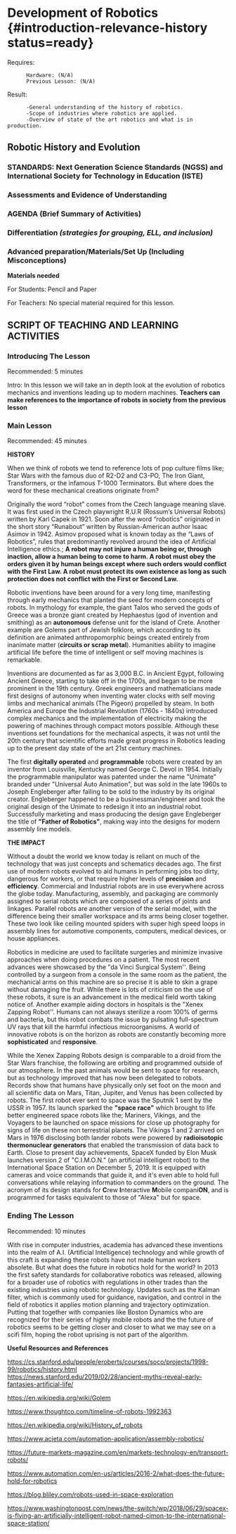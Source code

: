 # Development of Robotics {#introduction-relevance-history status=ready}

<div class='requirements' markdown='1'>

Requires:

          Hardware: (N/A)
          Previous Lesson: (N/A)

Result:

          -General understanding of the history of robotics.
          -Scope of industries where robotics are applied.
          -Overview of state of the art robotics and what is in production.
         
</div>

## Robotic History and Evolution


### STANDARDS: Next Generation Science Standards (NGSS) and International Society for Technology in Education (ISTE)


### Assessments and Evidence of Understanding


### AGENDA (Brief Summary of Activities)


### Differentiation _(strategies for grouping, ELL, and inclusion)_


### Advanced preparation/Materials/Set Up (Including Misconceptions)

**Materials needed**

For Students: Pencil and Paper

For Teachers: No special material required for this lesson.


## SCRIPT OF TEACHING AND LEARNING ACTIVITIES


### Introducing The Lesson

Recommended:  5 minutes

Intro: In this lesson we will take an in depth look at the evolution of robotics mechanics and inventions leading up to modern machines.
        **Teachers can make references to the importance of robots in society from the previous lesson**

### Main Lesson

Recommended: 45 minutes

**HISTORY**

When we think of robots we tend to reference lots of pop culture films like; Star Wars with the famous duo of R2-D2 and C3-PO, The Iron Giant, Transformers, or the infamous T-1000 Terminators. But where does the word for these mechanical creations originate from?

Originally the word “robot” comes from the Czech language meaning slave. It was first used in the Czech playwright R.U.R (Rossum’s Universal Robots) written by Karl Capek in 1921. Soon after the word “robotics” originated in the short story “Runabout” written by Russian-American author Isaac Asimov in 1942. Asimov proposed what is known today as the “Laws of Robotics”, rules that predominantly revolved around the idea of Artificial Intelligence ethics.; **A robot may not injure a human being or, through inaction, allow a human being to come to harm. A robot must obey the orders given it by human beings except where such orders would conflict with the First Law. A robot must protect its own existence as long as such protection does not conflict with the First or Second Law.**

Robotic inventions have been around for a very long time, manifesting through early mechanics that planted the seed for modern concepts of robots. In mythology for example, the giant Talos who served the gods of Greece was a bronze giant created by Hephaestus (god of invention and smithing) as an **autonomous** defense unit for the island of Crete. Another example are Golems part of Jewish folklore, which according to its definition are animated anthropomorphic beings created entirely from inanimate matter (**circuits or scrap metal**). Humanities ability to imagine artificial life before the time of intelligent or self moving machines is remarkable.

Inventions are documented as far as 3,000 B.C. in Ancient Egypt, following Ancient Greece, starting to take off in the 1700s, and began to be more prominent in the 19th century. Greek engineers and mathematicians made first designs of autonomy when inventing water clocks with self moving limbs and mechanical animals (The Pigeon) propelled by steam. In both America and Europe the Industrial Revolution (1760s - 1840s) introduced complex mechanics and the implementation of electricity making the powering of machines through compact motors possible. Although these inventions set foundations for the mechanical aspects, it was not until the 20th century that scientific efforts made great progress in Robotics leading up to the present day state of the art 21st century machines.

The first **digitally operated** and **programmable** robots were created by an inventor from Louisville, Kentucky named George C. Devol in 1954. Initially the programmable manipulator was patented under the name "Unimate" branded under "Universal Auto Animation", but was sold in the late 1960s to Joseph Engleberger after failing to be sold to the industry by its original creator. Engleberger happened to be a businessman/engineer and took the original design of the Unimate to redesign it into an industrial robot. Successfully marketing and mass producing the design gave Engleberger the title of **"Father of Robotics"**, making way into the designs for modern assembly line models.

**THE IMPACT**

Without a doubt the world we know today is reliant on much of the technology that was just concepts and schematics decades ago. The first use of modern robots evolved to aid humans in performing jobs too dirty, dangerous for workers, or that require higher levels of **precision** and **efficiency**. Commercial and Industrial robots are in use everywhere across the globe today. Manufacturing, assembly, and packaging are commonly assigned to serial robots which are composed of a series of joints and linkages. Parallel robots are another version of the serial model, with the difference being their smaller workspace and its arms being closer together. These two look like ceiling mounted spiders with super high speed loops in assembly lines for automotive components, computers, medical devices, or house appliances.

Robotics in medicine are used to facilitate surgeries and minimize invasive approaches when doing procedures on a patient. The most recent advances were showcased by the "da Vinci Surgical System''. Being controlled by a surgeon from a console in the same room as the patient, the mechanical arms on this machine are so precise it is able to skin a grape without damaging the fruit. While there is lots of criticism on the use of these robots, it sure is an advancement in the medical field worth taking notice of. Another example aiding doctors in hospitals is the "Xenex Zapping Robot''. Humans can not always sterilize a room 100% of germs and bacteria, but this robot combats the issue by pulsating full-spectrum UV rays that kill the harmful infectious microorganisms. A world of innovative robots is on the horizon as robots are constantly becoming more **sophisticated** and **responsive**.

While the Xenex Zapping Robots design is comparable to a droid from the Star Wars franchise, the following are orbiting and programmed outside of our atmosphere. In the past animals would be sent to space for research, but as technology improved that has now been delegated to robots. Records show that humans have physically only set foot on the moon and all scientific data on Mars, Titan, Jupiter, and Venus has been collected by robots. The first robot ever sent to space was the Sputnik 1 sent by the USSR in 1957. Its launch sparked the **"space race"**  which brought to life better engineered space robots like the; Mariners, Vikings, and the Voyagers to be launched on space missions for close up photography for signs of life on these non terrestrial planets. The Vikings 1 and 2 arrived on Mars in 1976 disclosing both lander robots were powered by **radioisotopic thermonuclear generators** that enabled the transmission of data back to Earth. Close to present day achievements, SpaceX funded by Elon Musk launches version 2 of "C.I.M.O.N." (an artificial intelligent robot) to the International Space Station on December 5, 2019. It is equipped with cameras and voice commands that guide it, and it's even able to hold full conversations while relaying information to commanders on the ground. The acronym of its design stands for **C**rew **I**nteractive **M**obile compani**ON**, and is programmed for tasks equivalent to those of "Alexa" but for space.

### Ending The Lesson

Recommended: 10 minutes

With rise in computer industries, academia has advanced these inventions into the realm of A.I. (Artificial Intelligence) technology and while growth of this craft is expanding these robots have not made human workers absolete. But what does the future in robotics hold for the world? In 2013 the first safety standards for collaborative robotics was released, allowing for a broader use of robotics with regulations in other trades than the existing industries using robotic technology. Updates such as the Kalman filter, which is commonly used for guidance, navigation, and control in the field of robotics it applies motion planning and trajectory optimization. Putting that together with companies like Boston Dynamics who are recognized for their series of highly mobile robots and the the future of robotics seems to be getting closer and closer to what we may see on a scifi film, hoping the robot uprising is not part of the algorithm. 

**Useful Resources and References**

https://cs.stanford.edu/people/eroberts/courses/soco/projects/1998-99/robotics/history.html         
https://news.stanford.edu/2019/02/28/ancient-myths-reveal-early-fantasies-artificial-life/

https://en.wikipedia.org/wiki/Golem

https://www.thoughtco.com/timeline-of-robots-1992363

https://en.wikipedia.org/wiki/History_of_robots

https://www.acieta.com/automation-application/assembly-robotics/

https://future-markets-magazine.com/en/markets-technology-en/transport-robots/

https://www.automation.com/en-us/articles/2016-2/what-does-the-future-hold-for-robotics

https://blog.bliley.com/robots-used-in-space-exploration

https://www.washingtonpost.com/news/the-switch/wp/2018/06/29/spacex-is-flying-an-artificially-intelligent-robot-named-cimon-to-the-international-space-station/